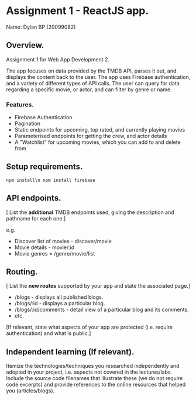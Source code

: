 # Assignment 1 - ReactJS app.

Name: Dylan BP (20099082)

## Overview.

Assignment 1 for Web App Development 2.

The app focuses on data provided by the TMDB API, parses it out, and displays the content back to the user.
The app uses Firebase authentication, and a variety of different types of API calls. The user can query for data regarding a specific movie, or actor, and can filter by genre
or name.

### Features.
 
+ Firebase Authentication
+ Pagination
+ Static endpoints for upcoming, top rated, and currently playing movies
+ Parameterised endpoints for getting the crew, and actor details
+ A "Watchlist" for upcoming movies, which you can add to and delete from

## Setup requirements.

`npm install\n
npm install firebase`

## API endpoints.

[ List the __additional__ TMDB endpoints used, giving the description and pathname for each one.] 

e.g.
+ Discover list of movies - discover/movie
+ Movie details - movie/:id
+ Movie genres = /genre/movie/list

## Routing.

[ List the __new routes__ supported by your app and state the associated page.]

+ /blogs - displays all published blogs.
+ /blogs/:id - displays a particular blog.
+ /blogs/:id/comments - detail view of a particular blog and its comments.
+ etc.

[If relevant, state what aspects of your app are protected (i.e. require authentication) and what is public.]

## Independent learning (If relevant).

Itemize the technologies/techniques you researched independently and adopted in your project, 
i.e. aspects not covered in the lectures/labs. Include the source code filenames that illustrate these 
(we do not require code excerpts) and provide references to the online resources that helped you (articles/blogs).
